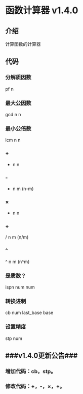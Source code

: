 # 函数计算器 v1.4.0
## 介绍
  计算函数的计算器
## 代码
### 分解质因数
pf n
### 最大公因数
gcd n n
### 最小公倍数
lcm n n
### +
+ n n
### -
- n m (n-m)
### ×
* n n
### ÷
/ n m (n/m)
### ^
^ n m (n^m)
### 是质数？
ispn num num
### 转换进制
cb num last_base base
### 设置精度
stp num
## ###v1.4.0更新公告###
### 增加代码：cb，stp。
### 修改代码：+，-，×，÷。
